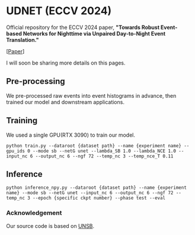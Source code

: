 # UDNET (ECCV 2024)

Official repository for the ECCV 2024 paper, **"Towards Robust Event-based Networks for Nighttime via Unpaired Day-to-Night Event Translation."**

[[Paper](https://arxiv.org/abs/2407.10703)] 

I will soon be sharing more details on this pages.

## Pre-processing
We pre-processed raw events into event histograms in advance, then trained our model and downstream applications.

## Training
We used a single GPU(RTX 3090) to train our model.
```
python train.py --dataroot {dataset path} --name {experiment name} --gpu_ids 0 --mode sb --netG unet --lambda_SB 1.0 --lambda_NCE 1.0 --input_nc 6 --output_nc 6 --ngf 72 --temp_nc 3 --temp_nce_T 0.11
```

## Inference
```
python inference_npy.py --dataroot {dataset path} --name {experiment name} --mode sb --netG unet --input_nc 6 --output_nc 6 --ngf 72 --temp_nc 3 --epoch {specific ckpt number} --phase test --eval
```

### Acknowledgement
Our source code is based on [UNSB](https://github.com/cyclomon/UNSB).
